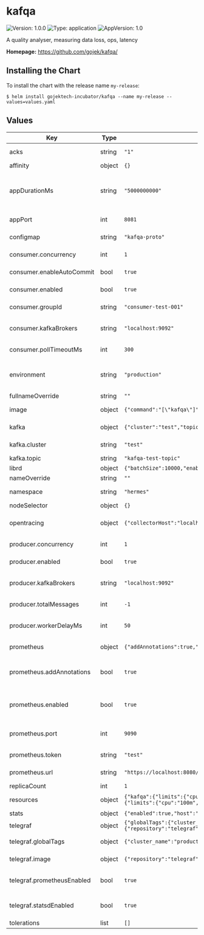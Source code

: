 # kafqa

![Version: 1.0.0](https://img.shields.io/badge/Version-1.0.0-informational?style=flat-square) ![Type: application](https://img.shields.io/badge/Type-application-informational?style=flat-square) ![AppVersion: 1.0](https://img.shields.io/badge/AppVersion-1.0-informational?style=flat-square)

A quality analyser, measuring data loss, ops, latency

**Homepage:** <https://github.com/gojek/kafqa/>

## Installing the Chart

To install the chart with the release name `my-release`:

```console
$ helm install gojektech-incubator/kafqa --name my-release --values=values.yaml
```

## Values

| Key | Type | Default | Description |
|-----|------|---------|-------------|
| acks | string | `"1"` | Specifies ack needed for producer |
| affinity | object | `{}` |  |
| appDurationMs | string | `"5000000000"` | Specifies how long producer should produce message for if producer.totalMessages is not -1 |
| appPort | int | `8081` | Port on which application will run |
| configmap | string | `"kafqa-proto"` | Which configmap to use for proto |
| consumer.concurrency | int | `1` | Simultaneous consumers to run |
| consumer.enableAutoCommit | bool | `true` | Enable or disable auto commit |
| consumer.enabled | bool | `true` | Boolean value to enable or disable consumer |
| consumer.groupId | string | `"consumer-test-001"` | Consumer group id to use |
| consumer.kafkaBrokers | string | `"localhost:9092"` | Kafka host for consumer. Format host:port,host2:port |
| consumer.pollTimeoutMs | int | `300` | Timeout for polling in consumer |
| environment | string | `"production"` | Use "development" to get debug logs. This sets the env in Kafqa container |
| fullnameOverride | string | `""` |  |
| image | object | `{"command":"[\"kafqa\"]","pullPolicy":"IfNotPresent","repository":"gojektech/kafqa","tag":"latest"}` | Kafqa docker image details |
| kafka | object | `{"cluster":"test","topic":"kafqa-test-topic"}` | Details of Kafka broker and topic to use |
| kafka.cluster | string | `"test"` | Cluster name for Kafka broker |
| kafka.topic | string | `"kafqa-test-topic"` | Topic in Kafka to use |
| librd | object | `{"batchSize":10000,"enabled":false,"queueMaxSize":10000,"queuedMinMessages":30000,"statsIntervalMs":500}` | Configuration for Librd |
| nameOverride | string | `""` |  |
| namespace | string | `"hermes"` | Namespace to deploy Kafqa to |
| nodeSelector | object | `{}` |  |
| opentracing | object | `{"collectorHost":"localhost","collectorPort":80,"jaegerDisabled":true,"jaegerReportLogSpans":true}` | Agent is sidecar, and it pushes data collector which could be remote |
| producer.concurrency | int | `1` | Number of producers to run simultaneously |
| producer.enabled | bool | `true` | Boolean value to enable or disable producer |
| producer.kafkaBrokers | string | `"localhost:9092"` | Kafka host for producer. Format host:port,host2:port |
| producer.totalMessages | int | `-1` | Number of messages to produce |
| producer.workerDelayMs | int | `50` | Delay between messages produced in milliseconds |
| prometheus | object | `{"addAnnotations":true,"enabled":true,"port":9090,"token":"test","url":"https://localhost:8080/v1/prom/metrics"}` | Prometheus configurations |
| prometheus.addAnnotations | bool | `true` | Flag for adding annotations to be scraped by prometheus operator |
| prometheus.enabled | bool | `true` | Enable or disable generation of prometheus specific metrics |
| prometheus.port | int | `9090` | URL port on which prometheus metrics are available |
| prometheus.token | string | `"test"` | Remote write token for prometheus for telegraf  |
| prometheus.url | string | `"https://localhost:8080/v1/prom/metrics"` | Remote write url for prometheus for telegraf  |
| replicaCount | int | `1` |  |
| resources | object | `{"kafqa":{"limits":{"cpu":"512m","memory":"512Mi"},"requests":{"cpu":"100m","memory":"128Mi"}},"telegraf":{"limits":{"cpu":"100m","memory":"128Mi"},"requests":{"cpu":"50m","memory":"50Mi"}}}` | Resources to specify for Kafqa or telegraf |
| stats | object | `{"enabled":true,"host":"localhost","port":8125}` | Statsd configurations |
| telegraf | object | `{"globalTags":{"cluster_name":"production"},"image":{"repository":"telegraf","tag":"latest"},"prometheusEnabled":true,"statsdEnabled":true}` | Telegraf configuration |
| telegraf.globalTags | object | `{"cluster_name":"production"}` | Specify which labels to add to metrics |
| telegraf.image | object | `{"repository":"telegraf","tag":"latest"}` | Specify which telegraf image to use |
| telegraf.prometheusEnabled | bool | `true` | Specify if input for prometheus should be added or not |
| telegraf.statsdEnabled | bool | `true` | Specify if input for statsd should be added or not |
| tolerations | list | `[]` |  |
